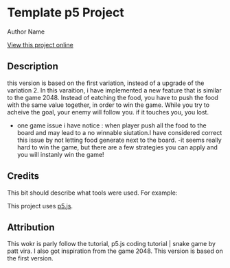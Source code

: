 # Template p5 Project

Author Name

[View this project online](URL_FOR_THE_RUNNING_PROJECT)

## Description

this version is based on the first variation, instead of a upgrade of the variation 2. In this varaition, i have 
implemented a new feature that is similar to the game 2048. Instead of eatching the food, you have to push the food 
with the same value together, in order to win the game. While you try to acheive the goal, your enemy will follow you. if it touches you, you lost.
- one game issue i have notice : when player push all the food to the board and may lead to a no winnable siutation.I have considered correct this issue by not letting food generate next to the board. 
-it seems really hard to win the game, but there are a few strategies you can apply and you will instanly win the game!

## Credits

This bit should describe what tools were used. For example:

This project uses [p5.js](https://p5js.org).

## Attribution


This wokr is parly follow the tutorial, p5.js coding tutorial | snake game by patt vira. I also got inspiration from the game 2048. This version is based on the first version. 